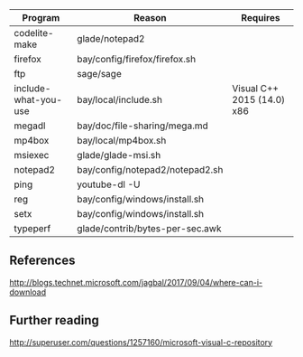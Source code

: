 Program | Reason | Requires
--------|--------|---------
codelite-make | glade/notepad2
firefox | bay/config/firefox/firefox.sh
ftp | sage/sage
include-what-you-use | bay/local/include.sh | Visual C++ 2015 (14.0) x86
megadl | bay/doc/file-sharing/mega.md
mp4box | bay/local/mp4box.sh
msiexec | glade/glade-msi.sh
notepad2 | bay/config/notepad2/notepad2.sh
ping | youtube-dl -U
reg | bay/config/windows/install.sh
setx | bay/config/windows/install.sh
typeperf | glade/contrib/bytes-per-sec.awk

References
----------

http://blogs.technet.microsoft.com/jagbal/2017/09/04/where-can-i-download

Further reading
---------------

http://superuser.com/questions/1257160/microsoft-visual-c-repository
